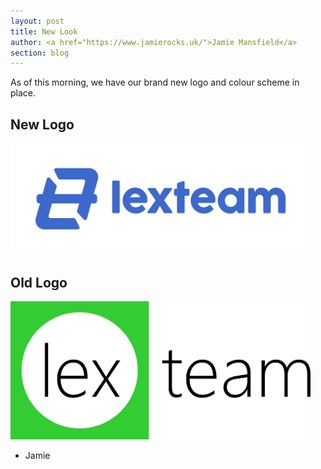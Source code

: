 ```yaml
---
layout: post
title: New Look
author: <a href="https://www.jamierocks.uk/">Jamie Mansfield</a>
section: blog
---
```

As of this morning, we have our brand new logo and colour scheme in place.

## New Logo
<img src="/assets/img/logo_blue.png" width="480" />

## Old Logo
<img src="/assets/img/oldlogo.png" width="480" />

- Jamie
